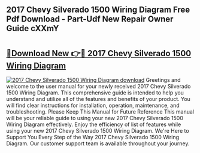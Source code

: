 ## 2017 Chevy Silverado 1500 Wiring Diagram Free Pdf Download - Part-Udf New Repair Owner Guide cXXmY

# <h2><a href="http://dftzu9.blite.top/?on=2017+Chevy+Silverado+1500+Wiring+Diagram">🔗Download New 👉🔴 2017 Chevy Silverado 1500 Wiring Diagram</a></h2>

[![2017 Chevy Silverado 1500 Wiring Diagram download](https://i.imgur.com/lujVjoI.png)](http://dftzu9.blite.top/?on=2017+Chevy+Silverado+1500+Wiring+Diagram)
Greetings and welcome to the user manual for your newly received 2017 Chevy Silverado 1500 Wiring Diagram. This comprehensive guide is intended to help you understand and utilize all of the features and benefits of your product. You will find clear instructions for installation, operation, maintenance, and troubleshooting. Please Keep This Manual for Future Reference This manual will be your reliable guide to using your new 2017 Chevy Silverado 1500 Wiring Diagram effectively. Enjoy the efficiency of list of features while using your new 2017 Chevy Silverado 1500 Wiring Diagram. We're Here to Support You Every Step of the Way 2017 Chevy Silverado 1500 Wiring Diagram. Our customer support team is available throughout your journey.
